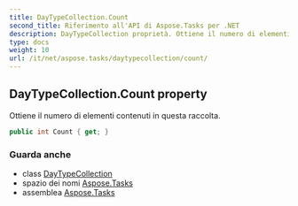 ```yaml
---
title: DayTypeCollection.Count
second_title: Riferimento all'API di Aspose.Tasks per .NET
description: DayTypeCollection proprietà. Ottiene il numero di elementi contenuti in questa raccolta.
type: docs
weight: 10
url: /it/net/aspose.tasks/daytypecollection/count/
---
```

## DayTypeCollection.Count property

Ottiene il numero di elementi contenuti in questa raccolta.

```csharp
public int Count { get; }
```

### Guarda anche

* class [DayTypeCollection](../)
* spazio dei nomi [Aspose.Tasks](../../daytypecollection/)
* assemblea [Aspose.Tasks](../../../)


